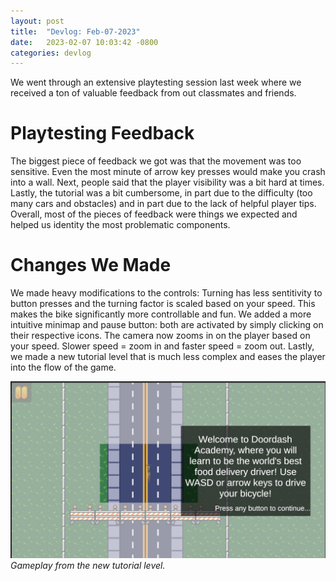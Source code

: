 ```yaml
---
layout: post
title:  "Devlog: Feb-07-2023"
date:   2023-02-07 10:03:42 -0800
categories: devlog
---
```


We went through an extensive playtesting session last week where we received a ton of valuable feedback from out classmates and friends. 

# Playtesting Feedback
The biggest piece of feedback we got was that the movement was too sensitive. Even the most minute of arrow key presses would make you crash into a wall. Next, people said that the player visibility was a bit hard at times. Lastly, the tutorial was a bit cumbersome, in part due to the difficulty (too many cars and obstacles) and in part due to the lack of helpful player tips. Overall, most of the pieces of feedback were things we expected and helped us identity the most problematic components.

# Changes We Made
We made heavy modifications to the controls: Turning has less sentitivity to button presses and the turning factor is scaled based on your speed. This makes the bike significantly more controllable and fun. We added a more intuitive minimap and pause button: both are activated by simply clicking on their respective icons. The camera now zooms in on the player based on your speed. Slower speed = zoom in and faster speed = zoom out. Lastly, we made a new tutorial level that is much less complex and eases the player into the flow of the game.

![New Tutorial Start](/assets/img/new-tutorial-start.png)
*Gameplay from the new tutorial level.*
